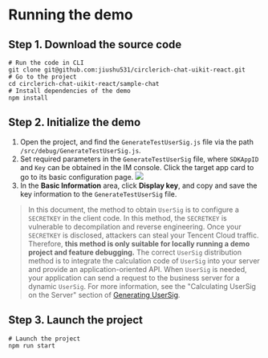 # Running the demo
## Step 1. Download the source code
```
# Run the code in CLI
git clone git@github.com:jiushu531/circlerich-chat-uikit-react.git
# Go to the project
cd circlerich-chat-uikit-react/sample-chat
# Install dependencies of the demo
npm install
```
## Step 2. Initialize the demo
1. Open the project, and find the `GenerateTestUserSig.js` file via the path `/src/debug/GenerateTestUserSig.js`.
2. Set required parameters in the `GenerateTestUserSig` file, where `SDKAppID` and `Key` can be obtained in the IM console. Click the target app card to go to its basic configuration page.
![](https://qcloudimg.tencent-cloud.cn/raw/8d469e975f1ca5a2f3dbc9c6fe8774f5.png)
3. In the **Basic Information** area, click **Display key**, and copy and save the key information to the `GenerateTestUserSig` file.
> In this document, the method to obtain `UserSig` is
> to configure a `SECRETKEY` in the client code. 
> In this method, the `SECRETKEY` is vulnerable to 
> decompilation and reverse engineering. Once 
> your `SECRETKEY` is disclosed, attackers 
> can steal your Tencent Cloud traffic. Therefore,
> **this method is only suitable for locally running 
> a demo project and feature debugging.** The correct 
> `UserSig` distribution method is to integrate the
> calculation code of `UserSig` into your server and 
> provide an application-oriented API. When `UserSig`
> is needed, your application can send a request 
> to the business server for a dynamic `UserSig`. 
> For more information, see the "Calculating UserSig 
> on the Server" section of [Generating UserSig]().

## Step 3. Launch the project
```
# Launch the project
npm run start
```

